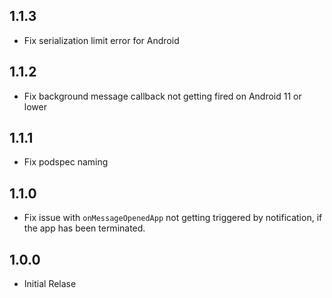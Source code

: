 ## 1.1.3

- Fix serialization limit error for Android

## 1.1.2

- Fix background message callback not getting fired on Android 11 or lower

## 1.1.1

- Fix podspec naming

## 1.1.0

- Fix issue with `onMessageOpenedApp` not getting triggered by notification, if the app has been terminated.

## 1.0.0

- Initial Relase
